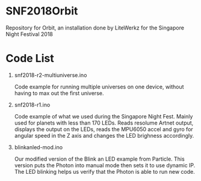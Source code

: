 # SNF2018Orbit
Repository for Orbit, an installation done by LiteWerkz for the Singapore Night Festival 2018

# Code List
1. snf2018-r2-multiuniverse.ino

   Code example for running multiple universes on one device, without having to max out the first universe.

2. snf2018-r1.ino

   Code example of what we used during the Singapore Night Fest. Mainly used for planets with less than 170 LEDs. Reads resolume Artnet        output, displays the output on the LEDs, reads the MPU6050 accel and gyro for angular speed in the Z axis and changes the LED brighness    accordingly.
   
3. blinkanled-mod.ino

   Our modified version of the Blink an LED example from Particle. This version puts the Photon into manual mode then sets it to use          dynamic IP. The LED blinking helps us verify that the Photon is able to run new code.
